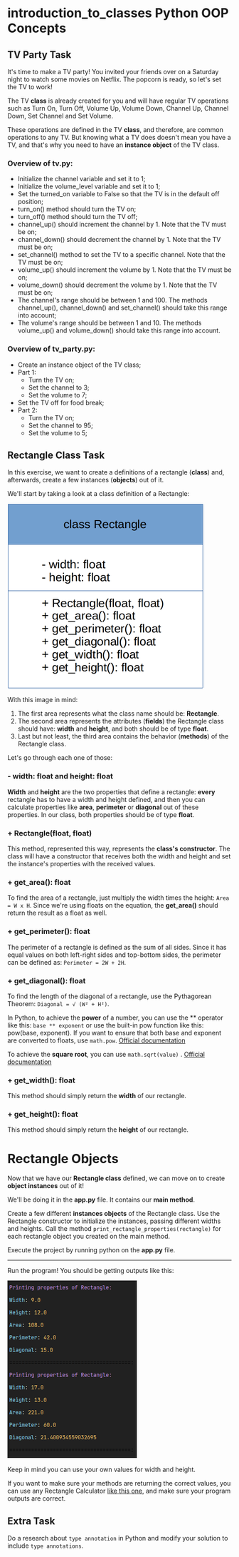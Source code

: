 # introduction_to_classes Python OOP Concepts
## TV Party Task

It's time to make a TV party! You invited your friends over on a Saturday night to watch some movies on Netflix. The popcorn is ready, so let's set the TV to work!

The TV **class** is already created for you and will have regular TV operations such as Turn On, Turn Off, Volume Up, Volume Down, Channel Up, Channel Down, Set Channel and Set Volume.

These operations are defined in the TV **class**, and therefore, are common operations to any TV. But knowing what a TV does doesn't mean you have a TV, and that's why you need to have an **instance object** of the TV class.

### Overview of tv.py:
- Initialize the channel variable and set it to 1;
- Initialize the volume_level variable and set it to 1;
- Set the turned_on variable to False so that the TV is in the default off position;
- turn_on() method should turn the TV on;
- turn_off() method should turn the TV off;
- channel_up() should increment the channel by 1. Note that the TV must be on;
- channel_down() should decrement the channel by 1. Note that the TV must be on;
- set_channel() method to set the TV to a specific channel. Note that the TV must be on;
- volume_up() should increment the volume by 1. Note that the TV must be on;
- volume_down() should decrement the volume by 1. Note that the TV must be on;
- The channel's range should be between 1 and 100. The methods channel_up(), channel_down() and set_channel() should take this range into account;
- The volume's range should be between 1 and 10. The methods volume_up() and volume_down() should take this range into account.

### Overview of tv_party.py:
- Create an instance object of the TV class;
- Part 1:
  - Turn the TV on;
  - Set the channel to 3;
  - Set the volume to 7;
- Set the TV off for food break;
- Part 2:
    - Turn the TV on;
    - Set the channel to 95;
    - Set the volume to 5;


## Rectangle Class Task

In this exercise, we want to create a definitions of a rectangle (**class**) and, afterwards, create
a few instances (**objects**) out of it.

We'll start by taking a look at a class definition of a Rectangle:

![img.png](img.png)

With this image in mind:

1. The first area represents what the class name should be: **Rectangle**.
2. The second area represents the attributes (**fields**) the Rectangle class should have: **width**
   and **height**, and both should be of type **float**.
3. Last but not least, the third area contains the behavior (**methods**) of the Rectangle class.

Let's go through each one of those:

### - width: float and height: float

**Width** and **height** are the two properties that define a rectangle: **every** rectangle has to
have a width and height defined, and then you can calculate properties like **area**, **perimeter**
or
**diagonal** out of these properties. In our class, both properties should be of type **float**.

### + Rectangle(float, float)

This method, represented this way, represents the **class's constructor**. The class will have a
constructor that receives both the width and height and set the instance's properties with
the received values.

### + get_area(): float

To find the area of a rectangle, just multiply the width times the height:
`Area = W x H`. Since we're using floats on the equation, the **get_area()** should return the
result as a float as well.

### + get_perimeter(): float

The perimeter of a rectangle is defined as the sum of all sides. Since it has equal values on both
left-right sides and top-bottom sides, the perimeter can be defined as:
`Perimeter = 2W + 2H`.

### + get_diagonal(): float

To find the length of the diagonal of a rectangle, use the Pythagorean Theorem:
`Diagonal = √ (W² + H²)`.

In Python, to achieve the **power** of a number, you can use the ** operator like this: `base ** exponent` or use the built-in pow function like this: pow(base, exponent).
If you want to ensure that both base and exponent are converted to floats, use `math.pow`. [Official documentation](https://docs.python.org/3/library/math.html#math.pow)

To achieve the **square root**, you can use `math.sqrt(value)`
. [Official documentation](https://docs.python.org/3/library/math.html#math.sqrt)

### + get_width(): float

This method should simply return the **width** of our rectangle.

### + get_height(): float

This method should simply return the **height** of our rectangle.

# Rectangle Objects

Now that we have our **Rectangle class** defined, we can move on to create **object instances** out
of it!

We'll be doing it in the **app.py** file. It contains our **main method**.

Create a few different **instances objects** of the Rectangle class. Use the Rectangle constructor
to initialize the instances, passing different widths and heights. Call the method
`print_rectangle_properties(rectangle)` for each rectangle object you created on the main method.

Execute the project by running python on the **app.py** file.

---
Run the program! You should be getting outputs like this:

![img_1.png](img_1.png)

Keep in mind you can use your own values for width and height.

If you want to make sure your methods are returning the correct values, you can use any Rectangle
Calculator
[like this one](https://www.calculatorsoup.com/calculators/geometry-plane/rectangle.php), and make
sure your program outputs are correct.

## Extra Task

Do a research about `type annotation` in Python and modify your solution to include `type annotations`.

